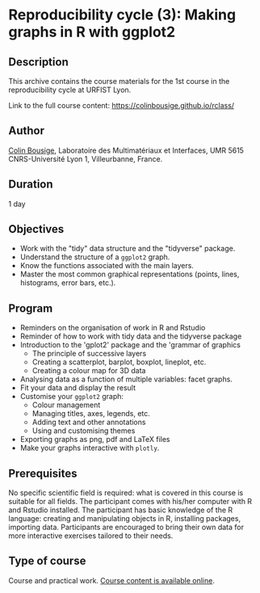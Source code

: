 # Reproducibility cycle (3): Making graphs in R with ggplot2

## Description

This archive contains the course materials for the 1st course in the reproducibility cycle at URFIST Lyon.

Link to the full course content: https://colinbousige.github.io/rclass/

## Author

[Colin Bousige](mailto:colin.bousige@cnrs.fr), Laboratoire des Multimatériaux et Interfaces, UMR 5615 CNRS-Université Lyon 1, Villeurbanne, France.

## Duration

1 day

## Objectives

- Work with the "tidy" data structure and the "tidyverse" package.
- Understand the structure of a `ggplot2` graph.
- Know the functions associated with the main layers.
- Master the most common graphical representations (points, lines, histograms, error bars, etc.).

## Program

- Reminders on the organisation of work in R and Rstudio
- Reminder of how to work with tidy data and the tidyverse package
- Introduction to the 'gplot2' package and the 'grammar of graphics
  - The principle of successive layers
  - Creating a scatterplot, barplot, boxplot, lineplot, etc.
  - Creating a colour map for 3D data
- Analysing data as a function of multiple variables: facet graphs.
- Fit your data and display the result
- Customise your `ggplot2` graph:
  - Colour management
  - Managing titles, axes, legends, etc.
  - Adding text and other annotations
  - Using and customising themes
- Exporting graphs as png, pdf and LaTeX files
- Make your graphs interactive with `plotly`.

## Prerequisites

No specific scientific field is required: what is covered in this course is suitable for all fields. The participant comes with his/her computer with R and Rstudio installed. The participant has basic knowledge of the R language: creating and manipulating objects in R, installing packages, importing data. Participants are encouraged to bring their own data for more interactive exercises tailored to their needs.

## Type of course

Course and practical work. [Course content is available online](http://lmi.cnrs.fr/r).